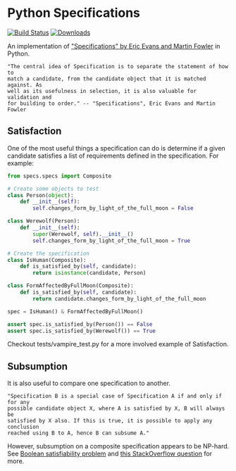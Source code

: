 # Python Specifications
[![Build Status](https://secure.travis-ci.org/dalanhurst/python-specifications.png)](http://travis-ci.org/dalanhurst/python-specifications)
[![Downloads](https://pypip.in/v/specifications/badge.png)](https://crate.io/packages/specifications)

An implementation of ["Specifications" by Eric Evans and Martin Fowler](http://www.martinfowler.com/apsupp/spec.pdf) in Python.

    "The central idea of Specification is to separate the statement of how to
    match a candidate, from the candidate object that it is matched against. As
    well as its usefulness in selection, it is also valuable for validation and
    for building to order." -- "Specifications", Eric Evans and Martin Fowler

## Satisfaction
One of the most useful things a specification can do is determine if a given
candidate satisfies a list of requirements defined in the specification. For
example:

```python
from specs.specs import Composite

# Create some objects to test
class Person(object):
    def __init__(self):
        self.changes_form_by_light_of_the_full_moon = False

class Werewolf(Person):
    def __init__(self):
        super(Werewolf, self).__init__()
        self.changes_form_by_light_of_the_full_moon = True

# Create the specification
class IsHuman(Composite):
    def is_satisfied_by(self, candidate):
        return isinstance(candidate, Person)

class FormAffectedByFullMoon(Composite):
    def is_satisfied_by(self, candidate):
        return candidate.changes_form_by_light_of_the_full_moon

spec = IsHuman() & FormAffectedByFullMoon()

assert spec.is_satisfied_by(Person()) == False
assert spec.is_satisfied_by(Werewolf()) == True
```

Checkout tests/vampire_test.py for a more involved example of Satisfaction.

## Subsumption
It is also useful to compare one specification to another.

    "Specification B is a special case of Specification A if and only if for any
    possible candidate object X, where A is satisfied by X, B will always be
    satisfied by X also. If this is true, it is possible to apply any conclusion
    reached using B to A, hence B can subsume A."

However, subsumption on a composite specification appears to be NP-hard. See
[Boolean satisfiability problem](http://en.wikipedia.org/wiki/Boolean_satisfiability_problem)
and [this StackOverflow question](http://stackoverflow.com/questions/13713664/extending-linq-based-specification-pattern-to-implement-subsumption)
for more.
